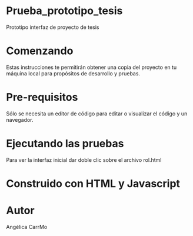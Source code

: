 # Prueba_prototipo_tesis
Prototipo interfaz de proyecto de tesis

# Comenzando 
Estas instrucciones te permitirán obtener una copia del proyecto en tu máquina local para propósitos de desarrollo y pruebas.

# Pre-requisitos 
Sólo se necesita un editor de código para editar o visualizar el código y un navegador.

# Ejecutando las pruebas
Para ver la interfaz inicial dar doble clic sobre el archivo rol.html 

# Construido con HTML y Javascript

# Autor
Angélica CarrMo 
